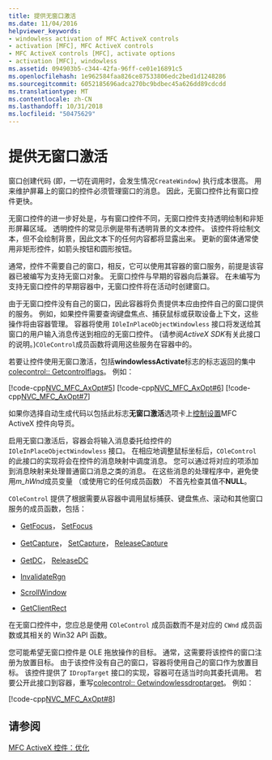 ```yaml
---
title: 提供无窗口激活
ms.date: 11/04/2016
helpviewer_keywords:
- windowless activation of MFC ActiveX controls
- activation [MFC], MFC ActiveX controls
- MFC ActiveX controls [MFC], activate options
- activation [MFC], windowless
ms.assetid: 094903b5-c344-42fa-96ff-ce01e16891c5
ms.openlocfilehash: 1e962584faa826ce87533806edc2bed1d1248286
ms.sourcegitcommit: 6052185696adca270bc9bdbec45a626dd89cdcdd
ms.translationtype: MT
ms.contentlocale: zh-CN
ms.lasthandoff: 10/31/2018
ms.locfileid: "50475629"
---
```

# <a name="providing-windowless-activation"></a>提供无窗口激活

窗口创建代码 (即，一切在调用时，会发生情况`CreateWindow`) 执行成本很高。 用来维护屏幕上的窗口的控件必须管理窗口的消息。 因此，无窗口控件比有窗口控件更快。

无窗口控件的进一步好处是，与有窗口控件不同，无窗口控件支持透明绘制和非矩形屏幕区域。 透明控件的常见示例是带有透明背景的文本控件。 该控件将绘制文本，但不会绘制背景，因此文本下的任何内容都将显露出来。 更新的窗体通常使用非矩形控件，如箭头按钮和圆形按钮。

通常，控件不需要自己的窗口，相反，它可以使用其容器的窗口服务，前提是该容器已被编写为支持无窗口对象。 无窗口控件与早期的容器向后兼容。 在未编写为支持无窗口控件的早期容器中，无窗口控件将在活动时创建窗口。

由于无窗口控件没有自己的窗口，因此容器将负责提供本应由控件自己的窗口提供的服务。 例如，如果控件需要查询键盘焦点、捕获鼠标或获取设备上下文，这些操作将由容器管理。 容器将使用 `IOleInPlaceObjectWindowless` 接口将发送给其窗口的用户输入消息传送到相应的无窗口控件。 (请参阅*ActiveX SDK*有关此接口的说明。)`COleControl`成员函数将调用这些服务在容器中的。

若要让控件使用无窗口激活，包括**windowlessActivate**标志的标志返回的集中[colecontrol:: Getcontrolflags](../mfc/reference/colecontrol-class.md#getcontrolflags)。 例如：

[!code-cpp[NVC_MFC_AxOpt#5](../mfc/codesnippet/cpp/providing-windowless-activation_1.cpp)]
[!code-cpp[NVC_MFC_AxOpt#6](../mfc/codesnippet/cpp/providing-windowless-activation_2.cpp)]
[!code-cpp[NVC_MFC_AxOpt#7](../mfc/codesnippet/cpp/providing-windowless-activation_3.cpp)]

如果你选择自动生成代码以包括此标志**无窗口激活**选项卡上[控制设置](../mfc/reference/control-settings-mfc-activex-control-wizard.md)MFC ActiveX 控件向导页。

启用无窗口激活后，容器会将输入消息委托给控件的 `IOleInPlaceObjectWindowless` 接口。 在相应地调整鼠标坐标后，`COleControl` 的此接口的实现将会在控件的消息映射中调度消息。 您可以通过将对应的项添加到消息映射来处理普通窗口消息之类的消息。 在这些消息的处理程序中，避免使用*m_hWnd*成员变量 （或使用它的任何成员函数） 不首先检查其值不**NULL**。

`COleControl` 提供了根据需要从容器中调用鼠标捕获、键盘焦点、滚动和其他窗口服务的成员函数，包括：

- [GetFocus](../mfc/reference/colecontrol-class.md#getfocus)， [SetFocus](../mfc/reference/colecontrol-class.md#setfocus)

- [GetCapture](../mfc/reference/colecontrol-class.md#getcapture)， [SetCapture](../mfc/reference/colecontrol-class.md#setcapture)， [ReleaseCapture](../mfc/reference/colecontrol-class.md#releasecapture)

- [GetDC](../mfc/reference/colecontrol-class.md#getdc)， [ReleaseDC](../mfc/reference/colecontrol-class.md#releasedc)

- [InvalidateRgn](../mfc/reference/colecontrol-class.md#invalidatergn)

- [ScrollWindow](../mfc/reference/colecontrol-class.md#scrollwindow)

- [GetClientRect](../mfc/reference/colecontrol-class.md#getclientrect)

在无窗口控件中，您应总是使用 `COleControl` 成员函数而不是对应的 `CWnd` 成员函数或其相关的 Win32 API 函数。

您可能希望无窗口控件是 OLE 拖放操作的目标。 通常，这需要将该控件的窗口注册为放置目标。 由于该控件没有自己的窗口，容器将使用自己的窗口作为放置目标。 该控件提供了 `IDropTarget` 接口的实现，容器可在适当时向其委托调用。 若要公开此接口到容器，重写[colecontrol:: Getwindowlessdroptarget](../mfc/reference/colecontrol-class.md#getwindowlessdroptarget)。 例如：

[!code-cpp[NVC_MFC_AxOpt#8](../mfc/codesnippet/cpp/providing-windowless-activation_4.cpp)]

## <a name="see-also"></a>请参阅

[MFC ActiveX 控件：优化](../mfc/mfc-activex-controls-optimization.md)

